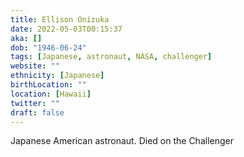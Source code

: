 ```yaml
---
title: Ellison Onizuka
date: 2022-05-03T00:15:37
aka: []
dob: "1946-06-24"
tags: [Japanese, astronaut, NASA, challenger]
website: ""
ethnicity: [Japanese]
birthLocation: ""
location: [Hawaii]
twitter: ""
draft: false
---
```


Japanese American astronaut. Died on the Challenger